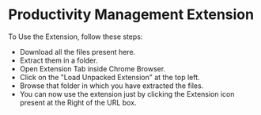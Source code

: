# Productivity Management Extension

To Use the Extension, follow these steps:
* Download all the files present here.
* Extract them in a folder.
* Open Extension Tab inside Chrome Browser.
* Click on the "Load Unpacked Extension" at the top left.
* Browse that folder in which you have extracted the files.
* You can now use the extension just by clicking the Extension icon present at the Right of the URL box.
